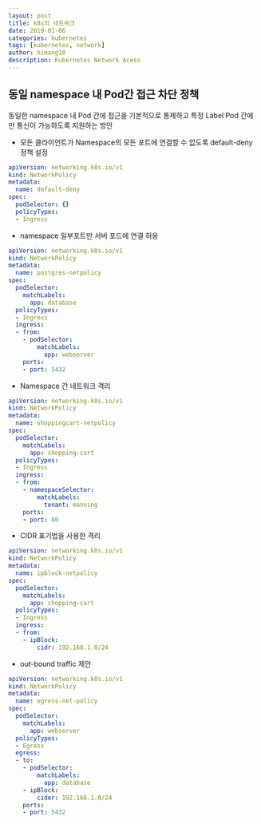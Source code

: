 ```yaml
---
layout: post
title: k8s의 네트워크 
date: 2019-01-06
categories: kubernetes
tags: [kubernetes, network]
author: himang10
description: Kubernetes Network Acess
---
```



## 동일 namespace 내 Pod간 접근 차단 정책
동일한 namespace 내 Pod 간에 접근을 기본적으로 통제하고 특정 Label Pod 간에 만 통신이 가능하도록 지원하는 방안

* 모든 클라이언트가 Namespace의 모든 포트에 연결할 수 없도록 default-deny 정책 설정

```yaml
apiVersion: networking.k8s.io/v1
kind: NetworkPolicy
metadata:
  name: default-deny
spec:
  podSelector: {}
  policyTypes:
  - Ingress
```
* namespace 일부포트만 서버 포드에 연결 허용

```yaml
apiVersion: networking.k8s.io/v1
kind: NetworkPolicy
metadata:
  name: postgres-netpolicy
spec:
  podSelector:
    matchLabels:
      app: database
  policyTypes:
  - Ingress
  ingress:
  - from:
    - podSelector:
        matchLabels:
          app: webserver
    ports:
    - port: 5432
```

* Namespace 간 네트워크 격리

```yaml
apiVersion: networking.k8s.io/v1
kind: NetworkPolicy
metadata:
  name: shoppingcart-netpolicy
spec:
  podSelector:
    matchLabels:
      app: shopping-cart
  policyTypes:
  - Ingress
  ingress:
  - from:
    - namespaceSelector:
        matchLabels:
          tenant: manning
    ports:
    - port: 80
```

* CIDR 표기법을 사용한 격리

```yaml
apiVersion: networking.k8s.io/v1
kind: NetworkPolicy
metadata:
  name: ipblock-netpolicy
spec:
  podSelector:
    matchLabels:
      app: shopping-cart
  policyTypes:
  - Ingress
  ingress:
  - from:
    - ipBlock:
        cidr: 192.168.1.0/24
```

* out-bound traffic 제안

```yaml
apiVersion: networking.k8s.io/v1
kind: NetworkPolicy
metadata:
  name: egress-net-policy
spec:
  podSelector:
    matchLabels:
      app: webserver
  policyTypes:
  - Egress
  egress:
  - to:
    - podSelector:
        matchLabels:
          app: database
    - ipBlock:
        cider: 192.168.1.0/24
    ports:
    - port: 5432
```



